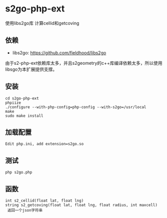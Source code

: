 s2go-php-ext
======

使用libs2go库 计算cellid和getcoving

依赖
------

* libs2go: https://github.com/fieldhood/libs2go

由于s2-php-ext依赖库太多，并且s2geometry的c++库编译依赖太多，所以使用libsgo为本扩展提供支撑。

安装
------

```
cd s2go-php-ext
phpiize
./configure --with-php-config=php-config --with-s2go=/usr/local
make
sudo make install
```

加载配置
------
```
Edit php.ini, add extension=s2go.so
```

测试
------
```
php s2go.php
```

函数
------
```
int s2_cellid(float lat, float lng)
string s2_getcoving(float lat, float lng, float radius, int maxcell)  返回一个json字符串
```

